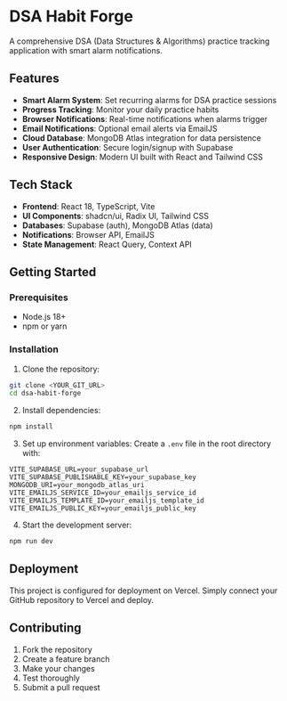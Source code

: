 # DSA Habit Forge

A comprehensive DSA (Data Structures & Algorithms) practice tracking application with smart alarm notifications.

## Features

- **Smart Alarm System**: Set recurring alarms for DSA practice sessions
- **Progress Tracking**: Monitor your daily practice habits
- **Browser Notifications**: Real-time notifications when alarms trigger
- **Email Notifications**: Optional email alerts via EmailJS
- **Cloud Database**: MongoDB Atlas integration for data persistence
- **User Authentication**: Secure login/signup with Supabase
- **Responsive Design**: Modern UI built with React and Tailwind CSS

## Tech Stack

- **Frontend**: React 18, TypeScript, Vite
- **UI Components**: shadcn/ui, Radix UI, Tailwind CSS
- **Databases**: Supabase (auth), MongoDB Atlas (data)
- **Notifications**: Browser API, EmailJS
- **State Management**: React Query, Context API

## Getting Started

### Prerequisites

- Node.js 18+
- npm or yarn

### Installation

1. Clone the repository:
```bash
git clone <YOUR_GIT_URL>
cd dsa-habit-forge
```

2. Install dependencies:
```bash
npm install
```

3. Set up environment variables:
Create a `.env` file in the root directory with:
```env
VITE_SUPABASE_URL=your_supabase_url
VITE_SUPABASE_PUBLISHABLE_KEY=your_supabase_key
MONGODB_URI=your_mongodb_atlas_uri
VITE_EMAILJS_SERVICE_ID=your_emailjs_service_id
VITE_EMAILJS_TEMPLATE_ID=your_emailjs_template_id
VITE_EMAILJS_PUBLIC_KEY=your_emailjs_public_key
```

4. Start the development server:
```bash
npm run dev
```

## Deployment

This project is configured for deployment on Vercel. Simply connect your GitHub repository to Vercel and deploy.

## Contributing

1. Fork the repository
2. Create a feature branch
3. Make your changes
4. Test thoroughly
5. Submit a pull request
